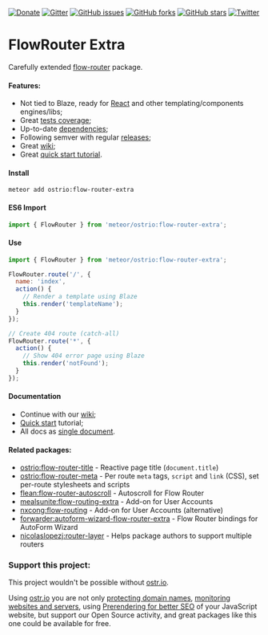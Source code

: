 [![Donate](https://img.shields.io/badge/Donate-PayPal-green.svg)](https://www.paypal.com/cgi-bin/webscr?cmd=_s-xclick&hosted_button_id=FVDSXRFW9VGA2)
[![Gitter](https://badges.gitter.im/Join%20Chat.svg)](https://gitter.im/flow-router/Lobby)
[![GitHub issues](https://img.shields.io/github/issues/VeliovGroup/flow-router.svg)](https://github.com/VeliovGroup/flow-router/issues)
[![GitHub forks](https://img.shields.io/github/forks/VeliovGroup/flow-router.svg)](https://github.com/VeliovGroup/flow-router/network)
[![GitHub stars](https://img.shields.io/github/stars/VeliovGroup/flow-router.svg)](https://github.com/VeliovGroup/flow-router/stargazers)
[![Twitter](https://img.shields.io/twitter/url/https/github.com/VeliovGroup/flow-router.svg?style=social)](https://twitter.com/intent/tweet?url=https%3A%2F%2Fgithub.com%2FVeliovGroup%2Fflow-router)

FlowRouter Extra
======
Carefully extended [flow-router](https://github.com/kadirahq/flow-router) package.

#### Features:
 - Not tied to Blaze, ready for [React](https://github.com/VeliovGroup/flow-router/issues?utf8=✓&q=is%3Aissue+label%3Areact+) and other templating/components engines/libs;
 - Great [tests coverage](https://github.com/VeliovGroup/flow-router/tree/master/test);
 - Up-to-date [dependencies](https://github.com/VeliovGroup/flow-router/blob/master/package.js);
 - Following semver with regular [releases](https://github.com/VeliovGroup/flow-router/releases);
 - Great [wiki](https://github.com/VeliovGroup/flow-router/wiki);
 - Great [quick start tutorial](https://github.com/VeliovGroup/flow-router/blob/master/docs/quick-start.md).

#### Install
```shell
meteor add ostrio:flow-router-extra
```

#### ES6 Import
```js
import { FlowRouter } from 'meteor/ostrio:flow-router-extra';
```

#### Use
```js
import { FlowRouter } from 'meteor/ostrio:flow-router-extra';

FlowRouter.route('/', {
  name: 'index',
  action() {
    // Render a template using Blaze
    this.render('templateName');
  }
});

// Create 404 route (catch-all)
FlowRouter.route('*', {
  action() {
    // Show 404 error page using Blaze
    this.render('notFound');
  }
});
```

#### Documentation
 - Continue with our [wiki](https://github.com/VeliovGroup/flow-router/wiki);
 - [Quick start](https://github.com/VeliovGroup/flow-router/blob/master/docs/quick-start.md) tutorial;
 - All docs as [single document](https://github.com/VeliovGroup/flow-router/blob/master/docs/full.md).

#### Related packages:
 - [ostrio:flow-router-title](https://github.com/VeliovGroup/Meteor-flow-router-title) - Reactive page title (`document.title`)
 - [ostrio:flow-router-meta](https://github.com/VeliovGroup/Meteor-flow-router-meta) - Per route `meta` tags, `script` and `link` (CSS), set per-route stylesheets and scripts
 - [flean:flow-router-autoscroll](https://github.com/flean/flow-router-autoscroll) - Autoscroll for Flow Router
 - [mealsunite:flow-routing-extra](https://github.com/MealsUnite/flow-routing) - Add-on for User Accounts
 - [nxcong:flow-routing](https://github.com/cafe4it/flow-routing) - Add-on for User Accounts (alternative)
 - [forwarder:autoform-wizard-flow-router-extra](https://atmospherejs.com/forwarder/autoform-wizard-flow-router-extra) - Flow Router bindings for AutoForm Wizard
 - [nicolaslopezj:router-layer](https://github.com/nicolaslopezj/meteor-router-layer) - Helps package authors to support multiple routers

### Support this project:
This project wouldn't be possible without [ostr.io](https://ostr.io).

Using [ostr.io](https://ostr.io) you are not only [protecting domain names](https://ostr.io/info/domain-names-protection), [monitoring websites and servers](https://ostr.io/info/monitoring), using [Prerendering for better SEO](https://ostr.io/info/prerendering) of your JavaScript website, but support our Open Source activity, and great packages like this one could be available for free.